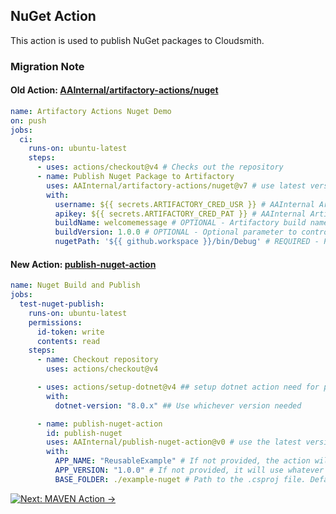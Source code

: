 ## NuGet Action

This action is used to publish NuGet packages to Cloudsmith.

### Migration Note

#### **Old Action:** [AAInternal/artifactory-actions/nuget](https://github.com/AAInternal/artifactory-actions/blob/main/nuget/README.md#usage)

```yaml
name: Artifactory Actions Nuget Demo
on: push
jobs:
  ci:
    runs-on: ubuntu-latest
    steps:
      - uses: actions/checkout@v4 # Checks out the repository
      - name: Publish Nuget Package to Artifactory
        uses: AAInternal/artifactory-actions/nuget@v7 # use latest versions
        with:
          username: ${{ secrets.ARTIFACTORY_CRED_USR }} # AAInternal Artifactory User Credential
          apikey: ${{ secrets.ARTIFACTORY_CRED_PAT }} # AAInternal Artifactory Access Token
          buildName: welcomemessage # OPTIONAL - Artifactory build name
          buildVersion: 1.0.0 # OPTIONAL - Optional parameter to control build versioning
          nugetPath: '${{ github.workspace }}/bin/Debug' # REQUIRED - Path to the location of the .nuget file to be uploaded
```          

#### **New Action:** [publish-nuget-action](https://github.com/AAInternal/publish-nuget-action?tab=readme-ov-file#usage)

```yaml
name: Nuget Build and Publish
jobs:
  test-nuget-publish:
    runs-on: ubuntu-latest
    permissions:
      id-token: write
      contents: read
    steps:
      - name: Checkout repository
        uses: actions/checkout@v4

      - uses: actions/setup-dotnet@v4 ## setup dotnet action need for publish action to work
        with:
          dotnet-version: "8.0.x" ## Use whichever version needed        

      - name: publish-nuget-action
        id: publish-nuget
        uses: AAInternal/publish-nuget-action@v0 # use the latest versions
        with:
          APP_NAME: "ReusableExample" # If not provided, the action will use either the PackageID or AssemblyName tags within the .csproj file. Otherwise, the name of the .csproj file is used
          APP_VERSION: "1.0.0" # If not provided, it will use whatever is in the Version, PackageVersion, AssemblyVersion, or FileVersion tags within the .csproj file, otherwise if not found the action will fail
          BASE_FOLDER: ./example-nuget # Path to the .csproj file. Default is .
```


[![Next: MAVEN Action →](https://img.shields.io/badge/NEXT-MAVEN_Action-%23007ACC?style=for-the-badge&logo=apache-maven)](maven.md)